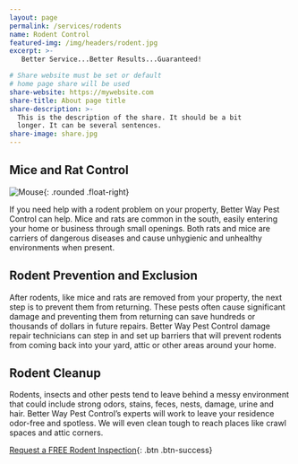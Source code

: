 ```yaml
---
layout: page
permalink: /services/rodents
name: Rodent Control
featured-img: /img/headers/rodent.jpg
excerpt: >-
   Better Service...Better Results...Guaranteed!

# Share website must be set or default
# home page share will be used
share-website: https://mywebsite.com
share-title: About page title
share-description: >-
  This is the description of the share. It should be a bit
  longer. It can be several sentences.
share-image: share.jpg
---
```


## Mice and Rat Control

![Mouse](/img/post/mouse-1.jpg){: .rounded .float-right}

If you need help with a rodent problem on your property, Better Way Pest Control can help. Mice and rats are common in the south, easily entering your home or business through small openings. Both rats and mice are carriers of dangerous diseases and cause unhygienic and unhealthy environments when present.

## Rodent Prevention and Exclusion

After rodents, like mice and rats are removed from your property, the next step is to prevent them from returning. These pests often cause significant damage and preventing them from returning can save hundreds or thousands of dollars in future repairs. Better Way Pest Control damage repair technicians can step in and set up barriers that will prevent rodents from coming back into your yard, attic or other areas around your home.

## Rodent Cleanup

Rodents, insects and other pests tend to leave behind a messy environment that could include strong odors, stains, feces, nests, damage, urine and hair. Better Way Pest Control’s experts will work to leave your residence odor-free and spotless. We will even clean tough to reach places like crawl spaces and attic corners.

[Request a FREE Rodent Inspection](/request-inspection){: .btn .btn-success}
